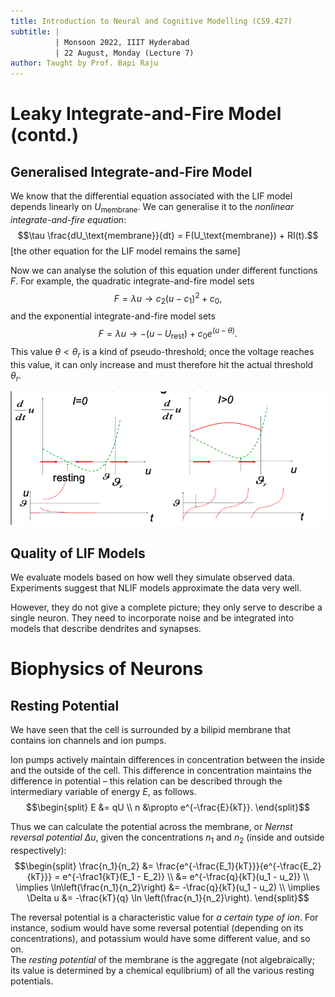 ```yaml
---
title: Introduction to Neural and Cognitive Modelling (CS9.427)
subtitle: |
          | Monsoon 2022, IIIT Hyderabad
          | 22 August, Monday (Lecture 7)
author: Taught by Prof. Bapi Raju
---
```


# Leaky Integrate-and-Fire Model (contd.)
## Generalised Integrate-and-Fire Model
We know that the differential equation associated with the LIF model depends linearly on $U_\text{membrane}$. We can generalise it to the *nonlinear integrate-and-fire equation*:
$$\tau \frac{dU_\text{membrane}}{dt} = F(U_\text{membrane}) + RI(t).$$
[the other equation for the LIF model remains the same]

Now we can analyse the solution of this equation under different functions $F$. For example, the quadratic integrate-and-fire model sets
$$F = \lambda u \to c_2(u-c_1)^2 + c_0,$$
and the exponential integrate-and-fire model sets
$$F = \lambda u \to -(u - U_\text{rest}) + c_0 e^{(u - \theta)}.$$
This value $\theta < \theta_r$ is a kind of pseudo-threshold; once the voltage reaches this value, it can only increase and must therefore hit the actual threshold $\theta_r$.

![Behaviour of Exponential LIF Model](explif.png)

## Quality of LIF Models
We evaluate models based on how well they simulate observed data. Experiments suggest that NLIF models approximate the data very well.

However, they do not give a complete picture; they only serve to describe a single neuron. They need to incorporate noise and be integrated into models that describe dendrites and synapses.

# Biophysics of Neurons
## Resting Potential
We have seen that the cell is surrounded by a bilipid membrane that contains ion channels and ion pumps.

Ion pumps actively maintain differences in concentration between the inside and the outside of the cell. This difference in concentration maintains the difference in potential – this relation can be described through the intermediary variable of energy $E$, as follows.
$$\begin{split}
E &= qU \\
n &\propto e^{-\frac{E}{kT}}. \end{split}$$

Thus we can calculate the potential across the membrane, or *Nernst reversal potential* $\Delta u$, given the concentrations $n_1$ and $n_2$ (inside and outside respectively):
$$\begin{split}
\frac{n_1}{n_2} &= \frac{e^{-\frac{E_1}{kT}}}{e^{-\frac{E_2}{kT}}} = e^{-\frac1{kT}(E_1 - E_2)} \\
&= e^{-\frac{q}{kT}(u_1 - u_2)} \\
\implies \ln\left(\frac{n_1}{n_2}\right) &= -\frac{q}{kT}(u_1 - u_2) \\
\implies \Delta u &= -\frac{kT}{q} \ln \left(\frac{n_1}{n_2}\right).
\end{split}$$

The reversal potential is a characteristic value for *a certain type of ion*. For instance, sodium would have some reversal potential (depending on its concentrations), and potassium would have some different value, and so on.  
The *resting potential* of the membrane is the aggregate (not algebraically; its value is determined by a chemical equlibrium) of all the various resting potentials.
